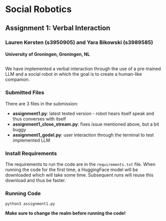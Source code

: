 # Social Robotics 
## Assignment 1: Verbal Interaction
### Lauren Kersten (s3950905) and Yara Bikowski (s3989585)
#### University of Groningen, Groningen, NL

##

We have implemented a verbal interaction through the use of a pre-trained LLM and a social robot in which the goal is to create a human-like companion.

### Submitted Files

There are 3 files in the submission:
- **assignment1.py**: latest tested version - robot hears itself speak and thus converses with itself
- **assignment1_close_stream.py**: fixes issue mentioned above, but a bit buggy
- **assignment1_godel.py**: user interaction through the terminal to test implemented LLM

### Install Requirements
The requirements to run the code are in the ```requirements.txt``` file. 
When running the code for the first time, a HuggingFace model will be downloaded which will take some time.
Subsequent runs will reuse this download and thus be faster.

### Running Code 
```
python3 assignment1.py
```
**Make sure to change the realm before running the code!**
